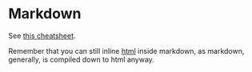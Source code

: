 # Markdown

See [this cheatsheet](https://github.com/adam-p/markdown-here/wiki/Markdown-Cheatsheet#tables).

Remember that you can still inline [html](./html.html) inside markdown, as markdown, generally, is compiled down to html anyway.
